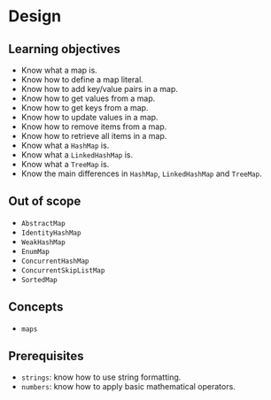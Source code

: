 # Design

## Learning objectives

- Know what a map is.
- Know how to define a map literal.
- Know how to add key/value pairs in a map.
- Know how to get values from a map.
- Know how to get keys from a map.
- Know how to update values in a map.
- Know how to remove items from a map.
- Know how to retrieve all items in a map.
- Know what a `HashMap` is.
- Know what a `LinkedHashMap` is.
- Know what a `TreeMap` is.
- Know the main differences in `HashMap`, `LinkedHashMap` and `TreeMap`.

## Out of scope

- `AbstractMap`
- `IdentityHashMap`
- `WeakHashMap`
- `EnumMap`
- `ConcurrentHashMap`
- `ConcurrentSkipListMap`
- `SortedMap`

## Concepts

- `maps`

## Prerequisites

- `strings`: know how to use string formatting.
- `numbers`: know how to apply basic mathematical operators.
